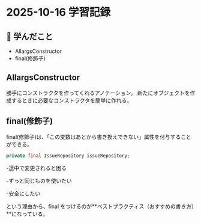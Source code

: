 # 2025-10-16 学習記録

## 📘 学んだこと
- AllargsConstructor
- final(修飾子)

## AllargsConstructor
勝手にコンストラクタを作ってくれるアノテーション。
新たにオブジェクトを作成するときに必要なコンストラクタを簡単に作れる。

## final(修飾子)
final(修飾子)は、「この変数はあとから書き換えできない」属性を付与することができる。

```java
private final IssueRepository issueRepository;
```
-途中で変更されると困る

-ずっと同じものを使いたい

-安全にしたい

という理由から、final をつけるのが**ベストプラクティス（おすすめの書き方）**になっている。
